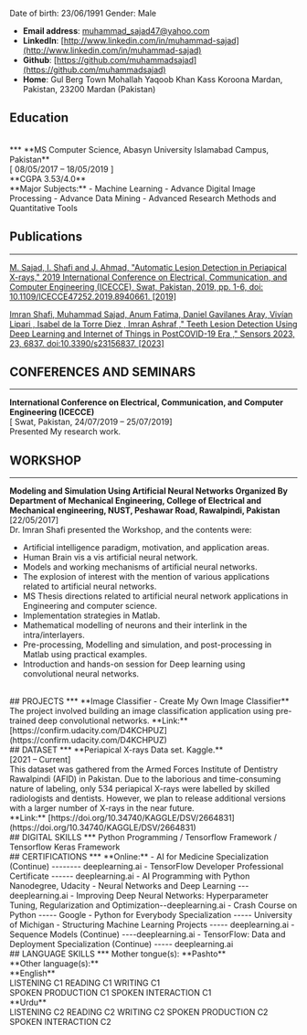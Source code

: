 
Date of birth: 23/06/1991 Gender: Male
- **Email address**: muhammad_sajad47@yahoo.com
- **LinkedIn**: [http://www.linkedin.com/in/muhammad-sajad](http://www.linkedin.com/in/muhammad-sajad)
- **Github**: [https://github.com/muhammadsajad](https://github.com/muhammadsajad)
- **Home**: Gul Berg Town Mohallah Yaqoob Khan Kass Koroona Mardan, Pakistan, 23200 Mardan (Pakistan)


## Education 
<br/>
*** 
**MS Computer Science, Abasyn University Islamabad Campus, Pakistan** <br />
[ 08/05/2017 – 18/05/2019 ] <br />
**CGPA 3.53/4.0** <br />
**Major Subjects:**
- Machine Learning
- Advance Digital Image Processing
- Advance Data Mining
- Advanced Research Methods and Quantitative Tools

## Publications
***
[M. Sajad, I. Shafi and J. Ahmad, "Automatic Lesion Detection in Periapical X-rays," 2019 International Conference on Electrical, Communication, and Computer Engineering (ICECCE), Swat, Pakistan, 2019, pp. 1-6, doi: 10.1109/ICECCE47252.2019.8940661.
[2019]](https://ieeexplore.ieee.org/abstract/document/8940661)

[Imran Shafi, Muhammad Sajad, Anum Fatima, Daniel Gavilanes Aray, Vivían Lipari , Isabel de la
Torre Diez , Imran Ashraf ," Teeth Lesion Detection Using Deep Learning and Internet of Things
in PostCOVID-19 Era ," Sensors 2023, 23, 6837. doi:10.3390/s23156837.
[2023]](https://doi.org/10.3390/s23156837)

## CONFERENCES AND SEMINARS
***
**International Conference on Electrical, Communication, and Computer Engineering (ICECCE)** <br />
[ Swat, Pakistan, 24/07/2019 – 25/07/2019] <br />
Presented My research work.

## WORKSHOP
***
**Modeling and Simulation Using Artificial Neural Networks Organized By Department of Mechanical Engineering, College of Electrical and Mechanical engineering, NUST, Peshawar Road, Rawalpindi, Pakistan** <br />
[22/05/2017] <br />
Dr. Imran Shafi presented the Workshop, and the contents were:
- Artificial intelligence paradigm, motivation, and application areas.
- Human Brain vis a vis artificial neural network.
- Models and working mechanisms of artificial neural networks.
- The explosion of interest with the mention of various applications related to artificial neural networks.
- MS Thesis directions related to artificial neural network applications in Engineering and computer science.
- Implementation strategies in Matlab.
- Mathematical modelling of neurons and their interlink in the intra/interlayers.
- Pre-processing, Modelling and simulation, and post-processing in Matlab using practical examples.
- Introduction and hands-on session for Deep learning using convolutional neural networks.
<br />
## PROJECTS
***
**Image Classifier - Create My Own Image Classifier** <br/>
The project involved building an image classification application using pre-trained deep convolutional networks.
**Link:** [https://confirm.udacity.com/D4KCHPUZ](https://confirm.udacity.com/D4KCHPUZ)
<br/>
## DATASET
***
**Periapical X-rays Data set. Kaggle.** <br />
[2021 – Current] <br />
This dataset was gathered from the Armed Forces Institute of Dentistry Rawalpindi (AFID) in Pakistan. Due to the laborious and time-consuming nature of labeling, only 534 periapical X-rays were labelled by skilled radiologists and dentists. However, we plan to release additional versions with a larger number of X-rays in the near future. <br/>
**Link:** [https://doi.org/10.34740/KAGGLE/DSV/2664831](https://doi.org/10.34740/KAGGLE/DSV/2664831)
<br/>
## DIGITAL SKILLS
***
Python Programming / Tensorflow Framework / Tensorflow Keras Framework 
<br/>
## CERTIFICATIONS
***
**Online:**
- AI for Medicine Specialization (Continue) -------- deeplearning.ai
- TensorFlow Developer Professional Certificate ------ deeplearning.ai
- AI Programming with Python Nanodegree, Udacity
- Neural Networks and Deep Learning --- deeplearning.ai
- Improving Deep Neural Networks: Hyperparameter Tuning, Regularization and Optimization--deeplearning.ai
- Crash Course on Python ----- Google
- Python for Everybody Specialization ----- University of Michigan
- Structuring Machine Learning Projects ----- deeplearning.ai
- Sequence Models (Continue) ----deeplearning.ai
- TensorFlow: Data and Deployment Specialization (Continue) ----- deeplearning.ai
<br/>
## LANGUAGE SKILLS
***
Mother tongue(s): **Pashto** <br/>
**Other language(s):** <br/>
**English** <br/>
LISTENING C1 READING C1 WRITING C1 <br/>
SPOKEN PRODUCTION C1 SPOKEN INTERACTION C1 <br/>
**Urdu** <br/>
LISTENING C2 READING C2 WRITING C2
SPOKEN PRODUCTION C2 SPOKEN INTERACTION C2



